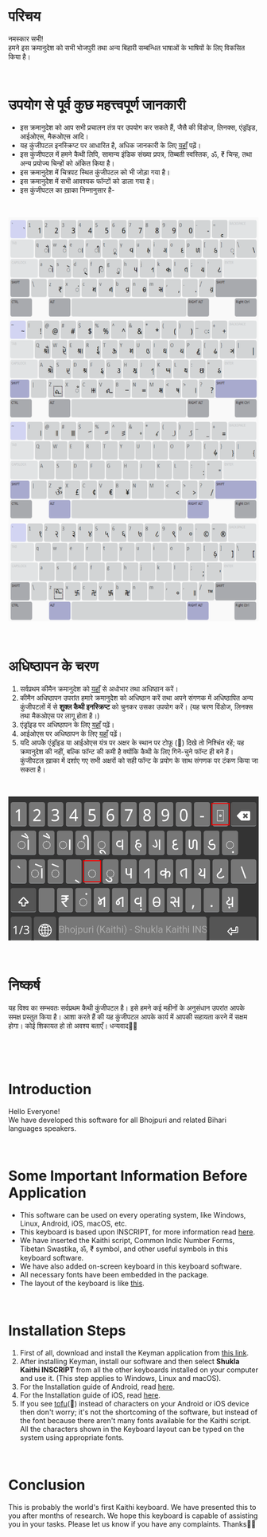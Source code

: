 # परिचय
नमस्कार सभी!<br>हमने इस क्रमानुदेश को सभी भोजपुरी तथा अन्य बिहारी सम्बन्धित भाषाओं के भाषियों के लिए विकसित किया है।
<p>&nbsp;</p>

# उपयोग से पूर्व कुछ महत्त्वपूर्ण जानकारी
* इस क्रमानुदेश को आप सभी प्रचालन तंत्र पर उपयोग कर सकते हैं, जैसै की विंडोज, लिनक्स, एंड्रॉइड, आईओएस, मैकओएस आदि।
* यह कुंजीपटल इनस्क्रिप्ट पर आधारित है, अधिक जानकारी के लिए [यहाँ](https://www.tdil-dc.in/index.php?option=com_vertical&parentid=12&lang=en "सीडैक टीडीआईएल") पढ़ें।
* इस कुंजीपटल में हमने कैथी लिपि, सामान्य इंडिक संख्या प्रपत्र, तिब्बती स्वस्तिक, ॐ, ₹ चिन्ह, तथा अन्य प्रयोज्य चिन्हों को अंकित किया है।
* इस क्रमानुदेश में चित्रपट स्थित कुंजीपटल को भी जोड़ा गया है।
* इस क्रमानुदेेश में सभी आवश्यक फॉन्टों को डाला गया है।
* इस कुंजीपटल का ख़ाका निम्नानुसार है-
<p>&nbsp;</p>
<p align="center">
<img src="./Shukla-Kaithi-INSCRIPT-Layout.png" width="588" height="812" alt="शुक्ल कैथी इनस्क्रिप्ट ख़ाका"/>
</p>
<p>&nbsp;</p>

# अधिष्ठापन के चरण
1. सर्वप्रथम कीमैन क्रमानुदेश को [यहाँ](https://keyman.com/14/ "कीमैन १४.०") से अधोभार तथा अधिष्ठान करें।
1. कीमैन अधिष्ठापन उपरांत हमारे क्रमानुदेेश को अधिष्ठान करें तथा अपने संगणक में अधिष्ठापित अन्य कुंजीपटलों में से **शुक्ल कैथी इनस्क्रिप्ट** को चुनकर उसका उपयोग करें। (यह चरण विंडोज, लिनक्स तथा मैकओएस पर लागू होता है।)
1. एंड्रॉइड पर अधिष्ठापन के लिए [यहाँ](https://help.keyman.com/developer/current-version/guides/distribute/install-kmp-android "कीमैन एंड्रॉइड") पढ़ें।
1. आईओएस पर अधिष्ठापन के लिए [यहाँ](https://help.keyman.com/developer/current-version/guides/distribute/install-kmp-ios "कीमैन आईओएस") पढ़ें।
1. यदि आपकेे एंड्रॉइड या आईओएस यंत्र पर अक्षर के स्थान पर टोफू (&#x10FFEE;) दिखे तो निश्चिंत रहें; यह क्रमानुदेश की नहीं, बल्कि फॉन्ट की कमी है क्योंकि कैथी के लिए गिने-चुने फॉन्ट ही बने हैं। कुंजीपटल ख़ाका में दर्शाए गए सभी अक्षरों को सही फॉन्ट के प्रयोग के साथ संगणक पर टंकण किया जा सकता है। 
<p>&nbsp;</p>
<p align="center">
<img src="./Keyboard-Tofu.png" width="518" height="289" alt="कुंजीपटल टोफू"/>
</p>
<p>&nbsp;</p>

# निष्कर्ष
यह विश्व का सम्भवतः सर्वप्रथम कैथी कुंजीपटल है। इसे हमने कई महीनों के अनुसंधान उपरांत आपके समक्ष प्रस्तुत किया है। आशा करते हैं की यह कुंजीपटल आपके कार्य में आपकी सहायता करने में सक्षम होगा। कोई शिकायत हो तो अवश्य बताएँ। धन्यवाद🙏🏼
<p>&nbsp;</p>
<p>&nbsp;</p>

# Introduction
Hello Everyone!<br> 
We have developed this software for all Bhojpuri and related Bihari languages speakers.
<p>&nbsp;</p>

# Some Important Information Before Application
* This software can be used on every operating system, like Windows, Linux, Android, iOS, macOS, etc.
* This keyboard is based upon INSCRIPT, for more information read [here](https://www.tdil-dc.in/index.php?option=com_vertical&parentid=12&lang=en "CDAC TDIL").
* We have inserted the Kaithi script, Common Indic Number Forms, Tibetan Swastika, ॐ, ₹ symbol, and other useful symbols in this keyboard software.
* We have also added on-screen keyboard in this keyboard software.
* All necessary fonts have been embedded in the package.
* The layout of the keyboard is like [this](./Shukla-Kaithi-INSCRIPT-Layout.png "Shukla Kaithi INSCRIPT Layout").
<p>&nbsp;</p>

# Installation Steps
1. First of all, download and install the Keyman application from [this link](https://keyman.com/14/ "Keyman 14.0").
1. After installing Keyman, install our software and then select **Shukla Kaithi INSCRIPT** from all the other keyboards installed on your computer and use it. (This step applies to Windows, Linux and macOS).
1. For the Installation guide of Android, read [here](https://help.keyman.com/developer/current-version/guides/distribute/install-kmp-android "Keyman Android").
1. For the Installation guide of iOS, read [here](https://help.keyman.com/developer/current-version/guides/distribute/install-kmp-ios "Keyman iOS").
1. If you see [tofu](./Keyboard-Tofu.png "Keyboard Tofu")(&#x10FFEE;) instead of characters on your Android or iOS device then don't worry; it's not the shortcoming of the software, but instead of the font because there aren't many fonts available for the Kaithi script. All the characters shown in the Keyboard layout can be typed on the system using appropriate fonts.
<p>&nbsp;</p>

# Conclusion
This is probably the world's first Kaithi keyboard. We have presented this to you after months of research. We hope this keyboard is capable of assisting you in your tasks. Please let us know if you have any complaints. Thanks🙏🏼
